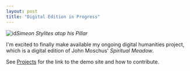 ```yaml
---
layout: post
title: "Digital Edition in Progress"
---
```

![id](https://educatedtravellerdotcom.files.wordpress.com/2014/12/simeon-atop-his-pillar.jpg)*Simeon Stylites atop his Pillar*

I'm excited to finally make available my ongoing digital humanities project, which
is a digital edition of John Moschus' _Spiritual Meadow_.

See [Projects](/projects/) for the link to the demo site and how to contribute.
